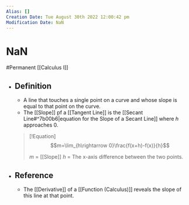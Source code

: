 ```yaml
---
Alias: []
Creation Date: Tue August 30th 2022 12:00:42 pm 
Modification Date: NaN
---
```

# NaN
#Permanent [[Calculus I]]

- ## Definition
	- A line that touches a single point on a curve and whose slope is equal to that point on the curve.
	- The [[Slope]] pf a [[Tangent Line]] is the [[Secant Line#^7b00b6|equation for the Slope of a Secant Line]] where $h$ approaches $0$.
    > [!Equation]
    > $$m=\lim_{h\rightarrow 0}\frac{f(x+h)-f(x)}{h}$$
    > 
    > $m$ = [[Slope]]
    > $h$ = The x-axis difference between the two points.
- ## Reference
	- The [[Derivative]] of a [[Function (Calculus)]] reveals the slope of this line at that point.